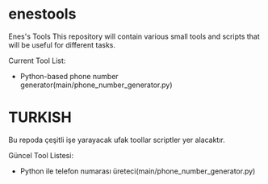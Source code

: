 # enestools

Enes's Tools
This repository will contain various small tools and scripts that will be useful for different tasks.

Current Tool List:
- Python-based phone number generator(main/phone_number_generator.py)









# TURKISH
Bu repoda çeşitli işe yarayacak ufak toollar scriptler yer alacaktır. 

Güncel Tool Listesi:
- Python ile telefon numarası üreteci(main/phone_number_generator.py)
